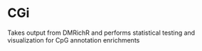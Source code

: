 # CGi
Takes output from DMRichR and performs statistical testing and visualization for CpG annotation enrichments
